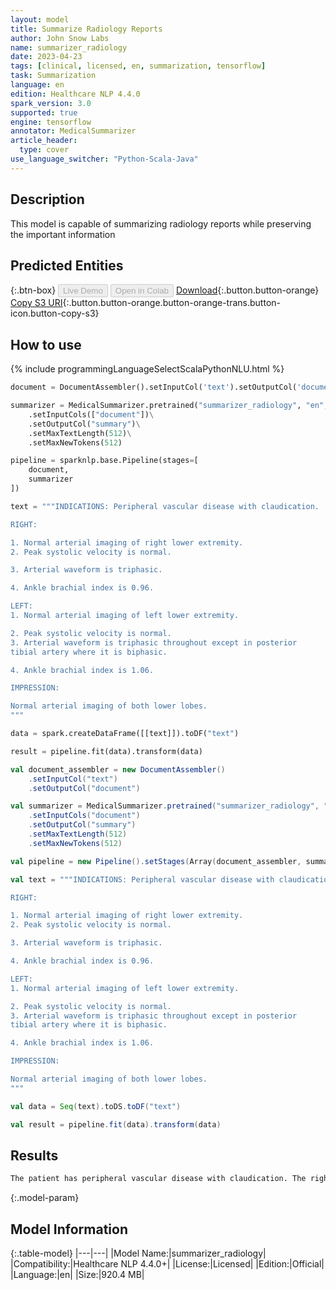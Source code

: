 ```yaml
---
layout: model
title: Summarize Radiology Reports
author: John Snow Labs
name: summarizer_radiology
date: 2023-04-23
tags: [clinical, licensed, en, summarization, tensorflow]
task: Summarization
language: en
edition: Healthcare NLP 4.4.0
spark_version: 3.0
supported: true
engine: tensorflow
annotator: MedicalSummarizer
article_header:
  type: cover
use_language_switcher: "Python-Scala-Java"
---
```


## Description

This model is capable of summarizing radiology reports while preserving the important information

## Predicted Entities



{:.btn-box}
<button class="button button-orange" disabled>Live Demo</button>
<button class="button button-orange" disabled>Open in Colab</button>
[Download](https://s3.amazonaws.com/auxdata.johnsnowlabs.com/clinical/models/summarizer_radiology_en_4.4.0_3.0_1682218525772.zip){:.button.button-orange}
[Copy S3 URI](s3://auxdata.johnsnowlabs.com/clinical/models/summarizer_radiology_en_4.4.0_3.0_1682218525772.zip){:.button.button-orange.button-orange-trans.button-icon.button-copy-s3}

## How to use



<div class="tabs-box" markdown="1">
{% include programmingLanguageSelectScalaPythonNLU.html %}

```python
document = DocumentAssembler().setInputCol('text').setOutputCol('document')

summarizer = MedicalSummarizer.pretrained("summarizer_radiology", "en", "clinical/models")\
    .setInputCols(["document"])\
    .setOutputCol("summary")\
    .setMaxTextLength(512)\
    .setMaxNewTokens(512)

pipeline = sparknlp.base.Pipeline(stages=[
    document,
    summarizer  
])

text = """INDICATIONS: Peripheral vascular disease with claudication.

RIGHT:

1. Normal arterial imaging of right lower extremity.
2. Peak systolic velocity is normal.

3. Arterial waveform is triphasic.

4. Ankle brachial index is 0.96.

LEFT:
1. Normal arterial imaging of left lower extremity.

2. Peak systolic velocity is normal.
3. Arterial waveform is triphasic throughout except in posterior
tibial artery where it is biphasic.

4. Ankle brachial index is 1.06.

IMPRESSION: 

Normal arterial imaging of both lower lobes.
"""

data = spark.createDataFrame([[text]]).toDF("text")

result = pipeline.fit(data).transform(data)
```
```scala
val document_assembler = new DocumentAssembler()
    .setInputCol("text")
    .setOutputCol("document")

val summarizer = MedicalSummarizer.pretrained("summarizer_radiology", "en", "clinical/models")
    .setInputCols("document")
    .setOutputCol("summary")
    .setMaxTextLength(512)
    .setMaxNewTokens(512)

val pipeline = new Pipeline().setStages(Array(document_assembler, summarizer))

val text = """INDICATIONS: Peripheral vascular disease with claudication.

RIGHT:

1. Normal arterial imaging of right lower extremity.
2. Peak systolic velocity is normal.

3. Arterial waveform is triphasic.

4. Ankle brachial index is 0.96.

LEFT:
1. Normal arterial imaging of left lower extremity.

2. Peak systolic velocity is normal.
3. Arterial waveform is triphasic throughout except in posterior
tibial artery where it is biphasic.

4. Ankle brachial index is 1.06.

IMPRESSION: 

Normal arterial imaging of both lower lobes.
"""

val data = Seq(text).toDS.toDF("text")

val result = pipeline.fit(data).transform(data)
```
</div>

## Results

```bash
The patient has peripheral vascular disease with claudication. The right lower extremity shows normal arterial imaging, but the peak systolic velocity is normal. The arterial waveform is triphasic throughout, except for the posterior tibial artery, which is biphasic. The ankle brachial index is 0.96. The impression is normal arterial imaging of both lower lobes.
```

{:.model-param}
## Model Information

{:.table-model}
|---|---|
|Model Name:|summarizer_radiology|
|Compatibility:|Healthcare NLP 4.4.0+|
|License:|Licensed|
|Edition:|Official|
|Language:|en|
|Size:|920.4 MB|
